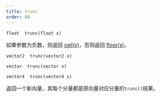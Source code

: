 ```yaml
---
title: trunc
order: 88
---
```

`float  trunc(float x)`

如果参数为负数，则返回 [ceil(x)](/zh-cn/houdini-vex/math/ceil "返回大于或等于参数的最小整数")，否则返回
[floor(x)](/zh-cn/houdini-vex/math/floor "返回小于或等于参数的最大整数")。

`vector2  trunc(vector2 x)`

`vector  trunc(vector x)`

`vector4  trunc(vector4 x)`

返回一个新向量，其每个分量都是原向量对应分量的`trunc()`结果。
